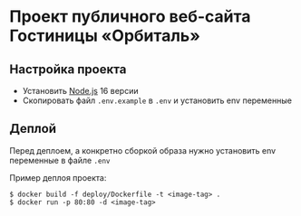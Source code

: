 # Проект публичного веб-сайта Гостиницы «Орбиталь»

## Настройка проекта

- Установить [Node.js](https://nodejs.org/en) 16 версии
- Скопировать файл `.env.example` в `.env` и установить env переменные

## Деплой

Перед деплоем, а конкретно сборкой образа нужно установить env переменные в файле `.env`

Пример деплоя проекта:
```
$ docker build -f deploy/Dockerfile -t <image-tag> .
$ docker run -p 80:80 -d <image-tag>
```
